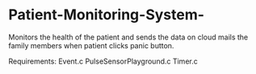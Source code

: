 # Patient-Monitoring-System-
Monitors the health of the patient and sends the data on cloud mails the family members when patient clicks panic button.


Requirements:
Event.c
PulseSensorPlayground.c
Timer.c
